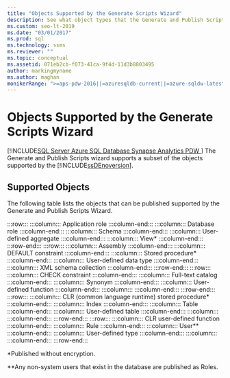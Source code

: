 ```yaml
---
title: "Objects Supported by the Generate Scripts Wizard"
description: See what object types that the Generate and Publish Scripts Wizard can help you publish.
ms.custom: seo-lt-2019
ms.date: "03/01/2017"
ms.prod: sql
ms.technology: ssms
ms.reviewer: ""
ms.topic: conceptual
ms.assetid: 071eb2cb-f073-41ca-9f4d-11d3b8803495
author: markingmyname
ms.author: maghan
monikerRange: ">=aps-pdw-2016||=azuresqldb-current||=azure-sqldw-latest||>=sql-server-2016||=sqlallproducts-allversions||>=sql-server-linux-2017||=azuresqldb-mi-current"
---
```

# Objects Supported by the Generate Scripts Wizard
[!INCLUDE[SQL Server Azure SQL Database Synapse Analytics PDW ](../../includes/applies-to-version/sql-asdb-asdbmi-asa-pdw.md)]
  The Generate and Publish Scripts wizard supports a subset of the objects supported by the [!INCLUDE[ssDEnoversion](../../includes/ssdenoversion-md.md)].  
  
## Supported Objects  
 The following table lists the objects that can be published supported by the Generate and Publish Scripts Wizard.  
  
:::row:::
    :::column:::
        Application role
    :::column-end:::
    :::column:::
        Database role
    :::column-end:::
    :::column:::
        Schema
    :::column-end:::
    :::column:::
        User-defined aggregate
    :::column-end:::
    :::column:::
        View*
    :::column-end:::
:::row-end:::
:::row:::
    :::column:::
        Assembly
    :::column-end:::
    :::column:::
        DEFAULT constraint
    :::column-end:::
    :::column:::
        Stored procedure*
    :::column-end:::
    :::column:::
        User-defined data type
    :::column-end:::
    :::column:::
        XML schema collection
    :::column-end:::
:::row-end:::
:::row:::
    :::column:::
        CHECK constraint
    :::column-end:::
    :::column:::
        Full-text catalog
    :::column-end:::
    :::column:::
        Synonym
    :::column-end:::
    :::column:::
        User-defined function
    :::column-end:::
    :::column:::
    :::column-end:::
:::row-end:::
:::row:::
    :::column:::
        CLR (common language runtime) stored procedure*
    :::column-end:::
    :::column:::
        Index
    :::column-end:::
    :::column:::
        Table
    :::column-end:::
    :::column:::
        User-defined table
    :::column-end:::
    :::column:::
    :::column-end:::
:::row-end:::
:::row:::
    :::column:::
        CLR user-defined function
    :::column-end:::
    :::column:::
        Rule
    :::column-end:::
    :::column:::
        User**
    :::column-end:::
    :::column:::
        User-defined type
    :::column-end:::
    :::column:::
    :::column-end:::
:::row-end:::

 *Published without encryption.  
  
 **Any non-system users that exist in the database are published as Roles.  
  
  
